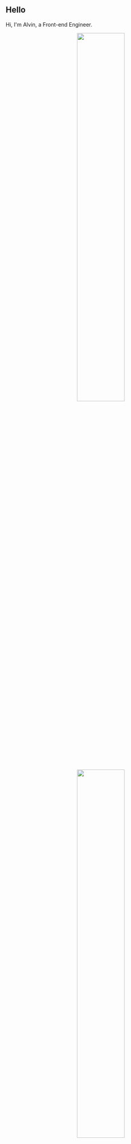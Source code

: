 ## Hello
Hi, I'm Alvin, a Front-end Engineer.

<p align="center">
  <img height="50%" width="auto" src ="https://github-readme-stats.vercel.app/api?username=achen718&show_icons=true&count_private=true&theme=dracula&hide_border=true&hide=issues,contribs&bg_color=00000000">
  <img height="50%" width="auto" src ="https://github-readme-stats.vercel.app/api/top-langs/?username=achen718&layout=compact&hide_border=true&theme=dracula&bg_color=00000000&langs_count=6&hide=jupyter%20notebook,tex,css,php&exclude_repo=Pacman-AI">

  <!--START_SECTION:waka-->

```txt
TypeScript   50 hrs          ██████████████████████░░░   88.27 %
JSON         1 hr 38 mins    ▓░░░░░░░░░░░░░░░░░░░░░░░░   02.91 %
Other        1 hr 16 mins    ▓░░░░░░░░░░░░░░░░░░░░░░░░   02.25 %
Terraform    1 hr 13 mins    ▓░░░░░░░░░░░░░░░░░░░░░░░░   02.15 %
Bash         49 mins         ▒░░░░░░░░░░░░░░░░░░░░░░░░   01.47 %
```

<!--END_SECTION:waka-->
  <br>
  <br>
</p>
